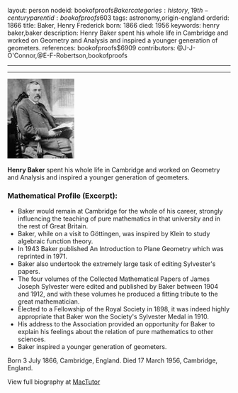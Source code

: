 layout: person
nodeid: bookofproofs$Baker
categories: history,19th-century
parentid: bookofproofs$603
tags: astronomy,origin-england
orderid: 1866
title: Baker, Henry Frederick
born: 1866
died: 1956
keywords: henry baker,baker
description: Henry Baker spent his whole life in Cambridge and worked on Geometry and Analysis and inspired a younger generation of geometers.
references: bookofproofs$6909
contributors: @J-J-O'Connor,@E-F-Robertson,bookofproofs

---



---

![Baker.jpg](https://github.com/bookofproofs/bookofproofs.github.io/blob/main/_sources/_assets/images/portraits/Baker.jpg?raw=true)

**Henry Baker** spent his whole life in Cambridge and worked on Geometry and Analysis and inspired a younger generation of geometers.

### Mathematical Profile (Excerpt):
* Baker would remain at Cambridge for the whole of his career, strongly influencing the teaching of pure mathematics in that university and in the rest of Great Britain.
* Baker, while on a visit to Göttingen, was inspired by Klein to study algebraic function theory.
* In 1943 Baker published An Introduction to Plane Geometry which was reprinted in 1971.
* Baker also undertook the extremely large task of editing Sylvester's papers.
* The four volumes of the Collected Mathematical Papers of James Joseph Sylvester were edited and published by Baker between 1904 and 1912, and with these volumes he produced a fitting tribute to the great mathematician.
* Elected to a Fellowship of the Royal Society in 1898, it was indeed highly appropriate that Baker won the Society's Sylvester Medal in 1910.
* His address to the Association provided an opportunity for Baker to explain his feelings about the relation of pure mathematics to other sciences.
* Baker inspired a younger generation of geometers.

Born 3 July 1866, Cambridge, England. Died 17 March 1956, Cambridge, England.

View full biography at [MacTutor](https://mathshistory.st-andrews.ac.uk/Biographies/Baker/)
